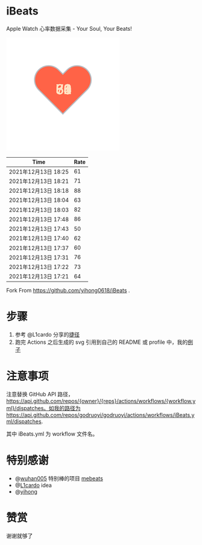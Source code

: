 # iBeats
Apple Watch 心率数据采集 - Your Soul, Your Beats!

![](./files/heart.svg)

<!--START_SECTION:my_heart_rate-->
| Time | Rate |
 | ---- | ---- |
| 2021年12月13日 18:25 | 61 |
| 2021年12月13日 18:21 | 71 |
| 2021年12月13日 18:18 | 88 |
| 2021年12月13日 18:04 | 63 |
| 2021年12月13日 18:03 | 82 |
| 2021年12月13日 17:48 | 86 |
| 2021年12月13日 17:43 | 50 |
| 2021年12月13日 17:40 | 62 |
| 2021年12月13日 17:37 | 60 |
| 2021年12月13日 17:31 | 76 |
| 2021年12月13日 17:22 | 73 |
| 2021年12月13日 17:21 | 64 |

<!--END_SECTION:my_heart_rate-->

Fork From https://github.com/yihong0618/iBeats .

# 步骤

1. 参考 @L1cardo 分享的[捷径](https://www.icloud.com/shortcuts/6ab6047b459c41ad822ad6b94b1c03d4)
2. 跑完 Actions 之后生成的 svg 引用到自己的 README 或 profile 中，我的[例子](https://github.com/yihong0618)

# 注意事项

注意替换 GitHub API 路径，https://api.github.com/repos/{owner}/{reps}/actions/workflows/{workflow.yml}/dispatches。如我的路径为 https://api.github.com/repos/godruoyi/godruoyi/actions/workflows/iBeats.yml/dispatches.

其中 iBeats.yml 为 workflow 文件名。

# 特别感谢
- @[wuhan005](https://github.com/wuhan005) 特别棒的项目 [mebeats](https://github.com/wuhan005/mebeats)
- @[L1cardo](https://github.com/L1cardo) idea
- @[yihong](https://github.com/yihong0618)

# 赞赏

谢谢就够了
